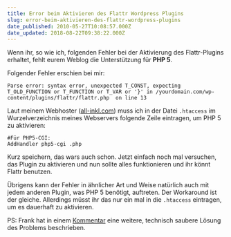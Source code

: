 ```yaml
---
title: Error beim Aktivieren des Flattr Wordpress Plugins
slug: error-beim-aktivieren-des-flattr-wordpress-plugins
date_published: 2010-05-27T10:08:57.000Z
date_updated: 2018-08-22T09:38:22.000Z
---
```


Wenn ihr, so wie ich, folgenden Fehler bei der Aktivierung des Flattr-Plugins erhaltet, fehlt eurem Weblog die Unterstützung für **PHP 5**.

Folgender Fehler erschien bei mir:

    Parse error: syntax error, unexpected T_CONST, expecting T_OLD_FUNCTION or T_FUNCTION or T_VAR or '}' in /yourdomain.com/wp-content/plugins/flattr/flattr.php  on line 13

Laut meinem Webhoster ([all-inkl.com](http://www.all-inkl.com/index.php?partner=242411)) muss ich in der Datei `.htaccess` im Wurzelverzeichnis meines Webservers folgende Zeile eintragen, um PHP 5 zu aktivieren:

    #Für PHP5-CGI:
    AddHandler php5-cgi .php

Kurz speichern, das wars auch schon. Jetzt einfach noch mal versuchen, das Plugin zu aktivieren und nun sollte alles funktionieren und ihr könnt Flattr benutzen.

Übrigens kann der Fehler in ähnlicher Art und Weise natürlich auch mit jedem anderen Plugin, was PHP 5 benötigt, auftreten. Der Workaround ist der gleiche. Allerdings müsst ihr das nur ein mal in die `.htaccess` eintragen, um es dauerhaft zu aktivieren.

PS: Frank hat in einem [Kommentar](__GHOST_URL__/27/error-beim-aktivieren-des-flattr-wordpress-plugins/comment-page-1#comment-37077) eine weitere, technisch saubere Lösung des Problems beschrieben.
